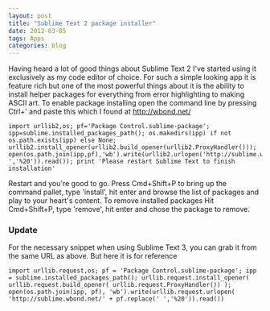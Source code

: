 ```yaml
---
layout: post
title: "Sublime Text 2 package installer"
date: 2012-03-05
tags: Apps
categories: blog
---
```


Having heard a lot of good things about Sublime Text 2 I've started
using it exclusively as my code editor of choice.  For such a simple
looking app it is feature rich but one of the most powerful things about
it is the ability to install helper packages for everything from error
highlighting to making ASCII art. To enable package installing open the
command line by pressing Ctrl+' and paste this which I found
at http://wbond.net/ 

    import urllib2,os; pf='Package Control.sublime-package'; ipp=sublime.installed_packages_path(); os.makedirs(ipp) if not os.path.exists(ipp) else None; urllib2.install_opener(urllib2.build_opener(urllib2.ProxyHandler())); open(os.path.join(ipp,pf),'wb').write(urllib2.urlopen('http://sublime.wbond.net/'+pf.replace(' ','%20')).read()); print 'Please restart Sublime Text to finish installation' 
	
Restart and you're good to go. Press Cmd+Shift+P to bring up the command
pallet, type 'install', hit enter and browse the list of packages and
play to your heart's content. To remove installed packages Hit
Cmd+Shift+P, type 'remove', hit enter and chose the package to remove.

### Update

For the necessary snippet when using Sublime Text 3, you can grab it from the same URL as above. But here it is for reference

	import urllib.request,os; pf = 'Package Control.sublime-package'; ipp = sublime.installed_packages_path(); urllib.request.install_opener( urllib.request.build_opener( urllib.request.ProxyHandler()) ); open(os.path.join(ipp, pf), 'wb').write(urllib.request.urlopen( 'http://sublime.wbond.net/' + pf.replace(' ','%20')).read())
